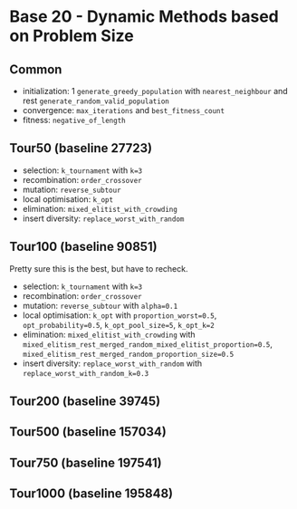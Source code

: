 # Base 20 - Dynamic Methods based on Problem Size

## Common

- initialization: 1 `generate_greedy_population` with `nearest_neighbour` and rest `generate_random_valid_population`
- convergence: `max_iterations` and `best_fitness_count`
- fitness: `negative_of_length`

## Tour50 (baseline 27723)

- selection: `k_tournament` with `k=3`
- recombination: `order_crossover`
- mutation: `reverse_subtour`
- local optimisation: `k_opt`
- elimination: `mixed_elitist_with_crowding`
- insert diversity: `replace_worst_with_random`

## Tour100 (baseline 90851)

Pretty sure this is the best, but have to recheck.


- selection: `k_tournament` with `k=3`
- recombination: `order_crossover`
- mutation: `reverse_subtour` with `alpha=0.1`
- local optimisation: `k_opt` with `proportion_worst=0.5`, `opt_probability=0.5`, `k_opt_pool_size=5`, `k_opt_k=2`
- elimination: `mixed_elitist_with_crowding` with `mixed_elitism_rest_merged_random_mixed_elitist_proportion=0.5`, `mixed_elitism_rest_merged_random_proportion_size=0.5`
- insert diversity: `replace_worst_with_random` with `replace_worst_with_random_k=0.3`

## Tour200 (baseline 39745)

## Tour500 (baseline 157034)

## Tour750 (baseline 197541)

## Tour1000 (baseline 195848)